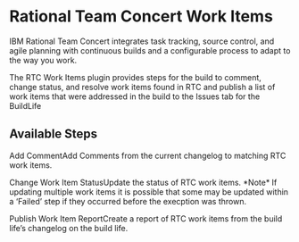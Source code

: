 
Rational Team Concert Work Items
================================

IBM Rational Team Concert integrates task tracking, source control, and agile planning with continuous builds and a configurable process to adapt to the way you work.

The RTC Work Items plugin provides steps for the build to comment, change status, and resolve work items found in RTC and publish a list of work items that were addressed in the build to the Issues tab for the BuildLife


Available Steps
---------------

Add CommentAdd Comments from the current changelog to matching RTC work items.

Change Work Item StatusUpdate the status of RTC work items. \*Note\* If updating multiple work items it is possible that some may be updated within a ‘Failed’ step if they occurred before the execption was thrown.

Publish Work Item ReportCreate a report of RTC work items from the build life’s changelog on the build life.


